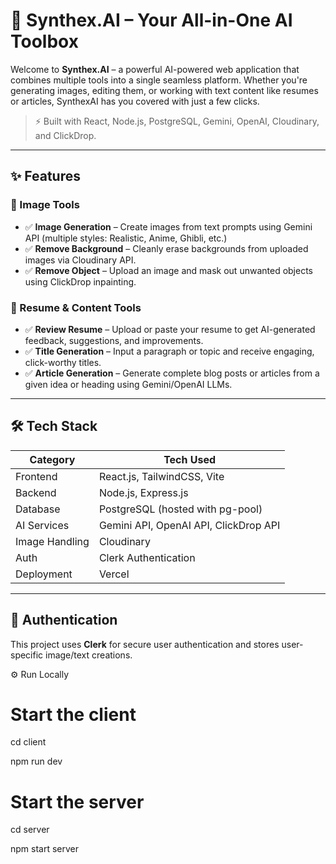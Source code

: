 # 🧠 Synthex.AI – Your All-in-One AI Toolbox

Welcome to **Synthex.AI** – a powerful AI-powered web application that combines multiple tools into a single seamless platform. Whether you're generating images, editing them, or working with text content like resumes or articles, SynthexAI has you covered with just a few clicks.

> ⚡ Built with React, Node.js, PostgreSQL, Gemini, OpenAI, Cloudinary, and ClickDrop.

---

## ✨ Features

### 🎨 Image Tools
- ✅ **Image Generation** – Create images from text prompts using Gemini API (multiple styles: Realistic, Anime, Ghibli, etc.)
- ✅ **Remove Background** – Cleanly erase backgrounds from uploaded images via Cloudinary API.
- ✅ **Remove Object** – Upload an image and mask out unwanted objects using ClickDrop inpainting.

### 📄 Resume & Content Tools
- ✅ **Review Resume** – Upload or paste your resume to get AI-generated feedback, suggestions, and improvements.
- ✅ **Title Generation** – Input a paragraph or topic and receive engaging, click-worthy titles.
- ✅ **Article Generation** – Generate complete blog posts or articles from a given idea or heading using Gemini/OpenAI LLMs.

---

## 🛠 Tech Stack

| Category        | Tech Used                            |
|----------------|----------------------------------------|
| Frontend        | React.js, TailwindCSS, Vite            |
| Backend         | Node.js, Express.js                    |
| Database        | PostgreSQL (hosted with pg-pool)       |
| AI Services     | Gemini API, OpenAI API, ClickDrop API  |
| Image Handling  | Cloudinary                            |
| Auth            | Clerk Authentication                  |
| Deployment      | Vercel                                |

---

## 🔐 Authentication
This project uses **Clerk** for secure user authentication and stores user-specific image/text creations.



⚙️ Run Locally
# Start the client
cd client

npm run dev

# Start the server
cd server

npm start server


